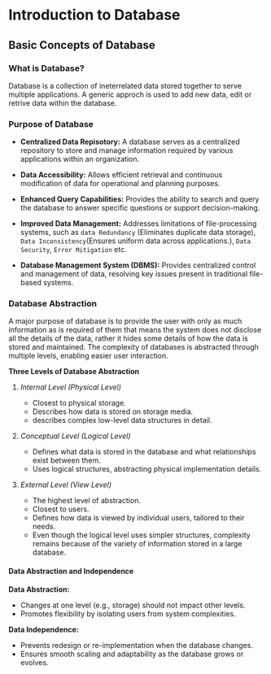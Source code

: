 # Introduction to Database

## Basic Concepts of Database

### What is Database?
Database is a collection of ineterrelated data stored together to serve multiple applications. A generic approch is used to add new data, edit or retrive data within the database.

### Purpose of Database
- **Centralized Data Repisotory:**  A database serves as a centralized repository to store and manage information required by various applications within an organization.

- **Data Accessibility:** Allows efficient retrieval and continuous modification of data for operational and planning purposes.

- **Enhanced Query Capabilities:** Provides the ability to search and query the database to answer specific questions or support decision-making. 

- **Improved Data Management:** Addresses limitations of file-processing systems, such as `data Redundancy` (Eliminates duplicate data storage), `Data Inconsistency`(Ensures uniform data across applications.), `Data Security`, `Error Mitigation` etc.
- **Database Management System (DBMS):** Provides centralized control and management of data, resolving key issues present in traditional file-based systems. 

### Database Abstraction
A major purpose of database is to provide the user with only as much information as is required of them that means the system does not disclose all the details of the data, rather it hides some details of how the data is stored and maintained. The complexity of databases is abstracted through multiple levels, enabling easier user interaction.

**Three Levels of Database Abstraction**

1. *Internal Level (Physical Level)*
    - Closest to physical storage.
    - Describes how data is stored on storage media.
    - describes complex low-level data structures in detail.

2. *Conceptual Level (Logical Level)*
    - Defines what data is stored in the database and what relationships exist between them.
    - Uses logical structures, abstracting physical implementation details.

3. *External Level (View Level)*
    - The highest level of abstraction.
    - Closest to users.
    - Defines how data is viewed by individual users, tailored to their needs.
    - Even though the logical level uses simpler structures, complexity remains because of the variety of information stored in a large database.

#### Data Abstraction and Independence

**Data Abstraction:**
- Changes at one level (e.g., storage) should not impact other levels.
- Promotes flexibility by isolating users from system complexities.

**Data Independence:**
- Prevents redesign or re-implementation when the database changes.
- Ensures smooth scaling and adaptability as the database grows or evolves.

